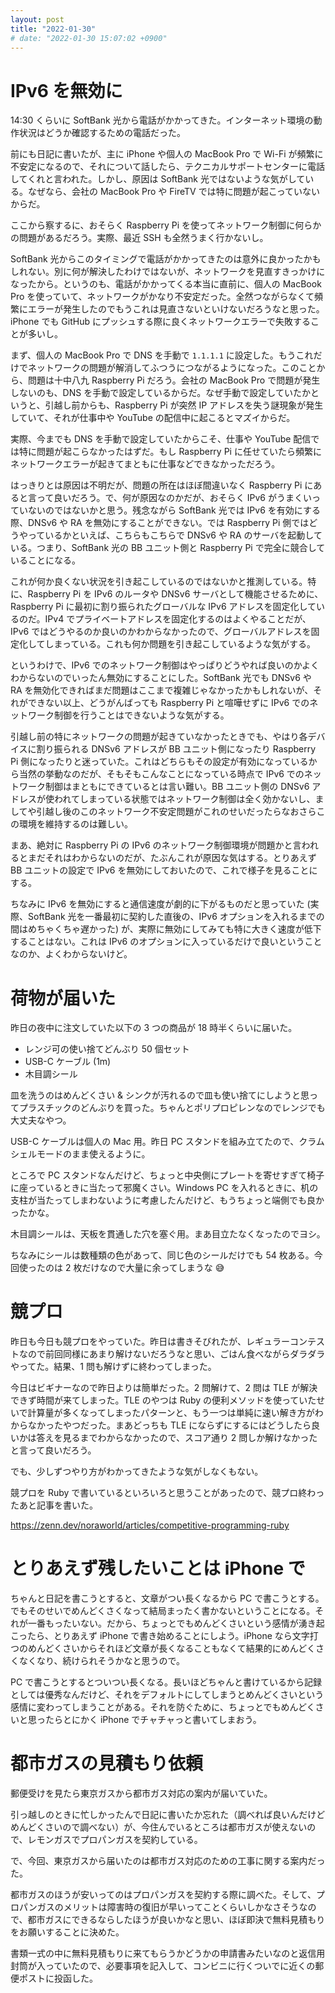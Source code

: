 ```yaml
---
layout: post
title: "2022-01-30"
# date: "2022-01-30 15:07:02 +0900"
---
```


# IPv6 を無効に
14:30 くらいに SoftBank 光から電話がかかってきた。インターネット環境の動作状況はどうか確認するための電話だった。

前にも日記に書いたが、主に iPhone や個人の MacBook Pro で Wi-Fi が頻繁に不安定になるので、それについて話したら、テクニカルサポートセンターに電話してくれと言われた。しかし、原因は SoftBank 光ではないような気がしている。なぜなら、会社の MacBook Pro や FireTV では特に問題が起こっていないからだ。

ここから察するに、おそらく Raspberry Pi を使ってネットワーク制御に何らかの問題があるだろう。実際、最近 SSH も全然うまく行かないし。

SoftBank 光からこのタイミングで電話がかかってきたのは意外に良かったかもしれない。別に何が解決したわけではないが、ネットワークを見直すきっかけになったから。というのも、電話がかかってくる本当に直前に、個人の MacBook Pro を使っていて、ネットワークがかなり不安定だった。全然つながらなくて頻繁にエラーが発生したのでもうこれは見直さないといけないだろうなと思った。iPhone でも GitHub にプッシュする際に良くネットワークエラーで失敗することが多いし。

まず、個人の MacBook Pro で DNS を手動で `1.1.1.1` に設定した。もうこれだけでネットワークの問題が解消してふつうにつながるようになった。このことから、問題は十中八九 Raspberry Pi だろう。会社の MacBook Pro で問題が発生しないのも、DNS を手動で設定しているからだ。なぜ手動で設定していたかというと、引越し前からも、Raspberry Pi が突然 IP アドレスを失う謎現象が発生していて、それが仕事中や YouTube の配信中に起こるとマズイからだ。

実際、今までも DNS を手動で設定していたからこそ、仕事や YouTube 配信では特に問題が起こらなかったはずだ。もし Raspberry Pi に任せていたら頻繁にネットワークエラーが起きてまともに仕事などできなかっただろう。

はっきりとは原因は不明だが、問題の所在はほぼ間違いなく Raspberry Pi にあると言って良いだろう。で、何が原因なのかだが、おそらく IPv6 がうまくいっていないのではないかと思う。残念ながら SoftBank 光では IPv6 を有効にする際、DNSv6 や RA を無効にすることができない。では Raspberry Pi 側ではどうやっているかといえば、こちらもこちらで DNSv6 や RA のサーバを起動している。つまり、SoftBank 光の BB ユニット側と Raspberry Pi で完全に競合していることになる。

これが何か良くない状況を引き起こしているのではないかと推測している。特に、Raspberry Pi を IPv6 のルータや DNSv6 サーバとして機能させるために、Raspberry Pi に最初に割り振られたグローバルな IPv6 アドレスを固定化しているのだ。IPv4 でプライベートアドレスを固定化するのはよくやることだが、IPv6 ではどうやるのか良いのかわからなかったので、グローバルアドレスを固定化してしまっている。これも何か問題を引き起こしているような気がする。

というわけで、IPv6 でのネットワーク制御はやっぱりどうやれば良いのかよくわからないのでいったん無効にすることにした。SoftBank 光でも DNSv6 や RA を無効化できればまだ問題はここまで複雑じゃなかったかもしれないが、それができない以上、どうがんばっても Raspberry Pi と喧嘩せずに IPv6 でのネットワーク制御を行うことはできないような気がする。

引越し前の特にネットワークの問題が起きていなかったときでも、やはり各デバイスに割り振られる DNSv6 アドレスが BB ユニット側になったり Raspberry Pi 側になったりと迷っていた。これはどちらもその設定が有効になっているから当然の挙動なのだが、そもそもこんなことになっている時点で IPv6 でのネットワーク制御はまともにできているとは言い難い。BB ユニット側の DNSv6 アドレスが使われてしまっている状態ではネットワーク制御は全く効かないし、ましてや引越し後のこのネットワーク不安定問題がこれのせいだったらなおさらこの環境を維持するのは難しい。

まあ、絶対に Raspberry Pi の IPv6 のネットワーク制御環境が問題かと言われるとまだそれはわからないのだが、たぶんこれが原因な気はする。とりあえず BB ユニットの設定で IPv6 を無効にしておいたので、これで様子を見ることにする。

ちなみに IPv6 を無効にすると通信速度が劇的に下がるものだと思っていた (実際、SoftBank 光を一番最初に契約した直後の、IPv6 オプションを入れるまでの間はめちゃくちゃ遅かった) が、実際に無効にしてみても特に大きく速度が低下することはない。これは IPv6 のオプションに入っているだけで良いということなのか、よくわからないけど。




# 荷物が届いた
昨日の夜中に注文していた以下の 3 つの商品が 18 時半くらいに届いた。

* レンジ可の使い捨てどんぶり 50 個セット
* USB-C ケーブル (1m)
* 木目調シール

皿を洗うのはめんどくさい & シンクが汚れるので皿も使い捨てにしようと思ってプラスチックのどんぶりを買った。ちゃんとポリプロピレンなのでレンジでも大丈夫なやつ。

USB-C ケーブルは個人の Mac 用。昨日 PC スタンドを組み立てたので、クラムシェルモードのまま使えるように。

ところで PC スタンドなんだけど、ちょっと中央側にプレートを寄せすぎて椅子に座っているときに当たって邪魔くさい。Windows PC を入れるときに、机の支柱が当たってしまわないように考慮したんだけど、もうちょっと端側でも良かったかな。

木目調シールは、天板を貫通した穴を塞ぐ用。まあ目立たなくなったのでヨシ。

ちなみにシールは数種類の色があって、同じ色のシールだけでも 54 枚ある。今回使ったのは 2 枚だけなので大量に余ってしまうな 😅





# 競プロ
昨日も今日も競プロをやっていた。昨日は書きそびれたが、レギュラーコンテストなので前回同様にあまり解けないだろうなと思い、ごはん食べながらダラダラやってた。結果、1 問も解けずに終わってしまった。

今日はビギナーなので昨日よりは簡単だった。2 問解けて、2 問は TLE が解決できず時間が来てしまった。TLE のやつは Ruby の便利メソッドを使っていたせいで計算量が多くなってしまったパターンと、もう一つは単純に速い解き方がわからなかったやつだった。まあどっちも TLE にならずにするにはどうしたら良いかは答えを見るまでわからなかったので、スコア通り 2 問しか解けなかったと言って良いだろう。

でも、少しずつやり方がわかってきたような気がしなくもない。

競プロを Ruby で書いているといろいろと思うことがあったので、競プロ終わったあと記事を書いた。

https://zenn.dev/noraworld/articles/competitive-programming-ruby





# とりあえず残したいことは iPhone で
ちゃんと日記を書こうとすると、文章がつい長くなるから PC で書こうとする。でもそのせいでめんどくさくなって結局まったく書かないということになる。それが一番もったいない。だから、ちょっとでもめんどくさいという感情が湧き起こったら、とりあえず iPhone で書き始めることにしよう。iPhone なら文字打つのめんどくさいからそれほど文章が長くなることもなくて結果的にめんどくさくなくなり、続けられそうかなと思うので。

PC で書こうとするとついつい長くなる。長いほどちゃんと書けているから記録としては優秀なんだけど、それをデフォルトにしてしまうとめんどくさいという感情に変わってしまうことがある。それを防ぐために、ちょっとでもめんどくさいと思ったらとにかく iPhone でチャチャっと書いてしまおう。






# 都市ガスの見積もり依頼
郵便受けを見たら東京ガスから都市ガス対応の案内が届いていた。

引っ越しのときに忙しかったんで日記に書いたか忘れた（調べれば良いんだけどめんどくさいので調べない）が、今住んでいるところは都市ガスが使えないので、レモンガスでプロパンガスを契約している。

で、今回、東京ガスから届いたのは都市ガス対応のための工事に関する案内だった。

都市ガスのほうが安いってのはプロパンガスを契約する際に調べた。そして、プロパンガスのメリットは障害時の復旧が早いってことくらいしかなさそうなので、都市ガスにできるならしたほうが良いかなと思い、ほぼ即決で無料見積もりをお願いすることに決めた。

書類一式の中に無料見積もりに来てもらうかどうかの申請書みたいなのと返信用封筒が入っていたので、必要事項を記入して、コンビニに行くついでに近くの郵便ポストに投函した。










